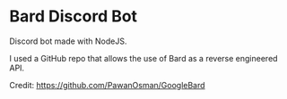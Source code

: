 # Bard Discord Bot

Discord bot made with NodeJS.

I used a GitHub repo that allows the use of Bard as a reverse engineered API.

Credit: https://github.com/PawanOsman/GoogleBard